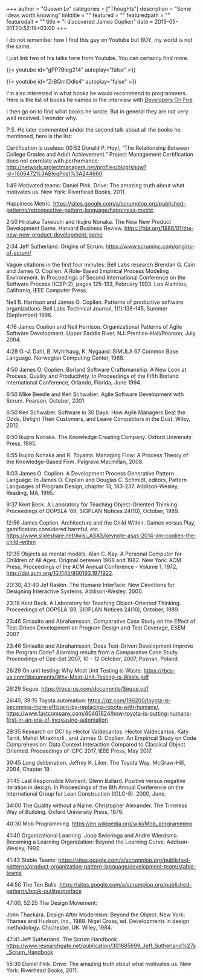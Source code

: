 +++
author = "Guowei Lv"
categories = ["Thoughts"]
description = "Some ideas worth knowing"
linktitle = ""
featured = ""
featuredpath = ""
featuredalt = ""
title = "I discovered James Coplien"
date = 2019-05-01T20:52:19+03:00
+++

I do not remember how I find this guy on Youtube but BOY, my world is not the same.

I just link two of his talks here from Youtube. You can certainly find more.

{{< youtube id="gPP7Bleg214" autoplay="false" >}}


{{< youtube id="ZrBQmIDdls4" autoplay="false" >}}


I'm also interested in what books he would recommend to programmers. Here is the list of books he named in the interview with [Developers On Fire](https://developeronfire.com/podcast/episode-123-james-coplien-concern-for-the-human-being).

I then go on to find what books he wrote. But in general they are not very well received. I wonder why.

P.S. He later commented under the second talk about all the books he mentioned, here is the list:

Certification is useless:
 00:52 Donald P. Hoyt, “The Relationship Between College Grades and Adult Achievement.”
Project Management Certification does not correlate with performance:  http://network.projectmanagers.net/profiles/blog/show?id=1606472%3ABlogPost%3A244660

1:49 Motivated teams:
Daniel Pink. Drive: The amazing truth about what motivates us. New York: Riverhead Books, 2011.

Happiness Metric. https://sites.google.com/a/scrumplop.org/published-patterns/retrospective-pattern-language/happiness-metric

2:50 Hirotaka Takeuchi and Ikujiro Nonaka. The New New Product Development Game. Harvard Business Review. https://hbr.org/1986/01/the-new-new-product-development-game

2:34 Jeff Sutherland. Origins of Scrum. https://www.scruminc.com/origins-of-scrum/

Vague citations in the first four minutes: Bell Labs research
Brendan G. Cain and James O. Coplien.  A Role-Based Empirical Process Modeling Environment. In Proceedings of Second International Conference on the Software Process (ICSP-2), pages 125-133, February 1993. Los Alamitos, California, IEEE Computer Press.

Neil B. Harrison and James O. Coplien.  Patterns of productive software organizations. Bell Labs Technical Journal, 1(1):138-145, Summer (September) 1996.

4:16 James Coplien and Neil Harrison. Organizational Patterns of Agile Software Development. Upper Saddle River, NJ: Prentice-Hall/Pearson, July 2004.

4:28 O.-J. Dahl, B. Myhrhaug, K. Nygaard: SIMULA 67 Common Base Language. Norwegian Computing Center, 1968.

4:50 James O. Coplien.  Borland Software Craftsmanship: A New Look at Process, Quality and Productivity. In Proceedings of the Fifth Borland International Conference, Orlando, Florida, June 1994.

6:50 Mike Beedle and Ken Schwaber. Agile Software Development with Scrum. Pearson, October, 2001.

6:50 Ken Schwaber. Software in 30 Days: How Agile Managers Beat the Odds, Delight Their Customers, and Leave Competitors in the Dust. Wiley, 2012. 

6:50 Ikujiro Nonaka. The Knowledge Creating Company. Oxford University Press, 1995.

6:55 Ikujiro Nonaka and R. Toyama. Managing Flow: A Process Theory of the Knowledge-Based Firm. Palgrave Macmillan, 2008.

8:03 James O. Coplien. A Development Process Generative Pattern Language. In James O. Coplien and Douglas C. Schmidt, editors, Pattern Languages of Program Design, chapter 13, 183-237. Addison-Wesley, Reading, MA, 1995.

9:37 Kent Beck. A Laboratory for Teaching Object-Oriented Thinking. Proceedings of OOPSLA ’89, SIGPLAN Notices 24(10), October, 1989.

12:56 James Coplien. Architecture and the Child Within. Games versus Play, gamification considered harmful, etc. https://www.slideshare.net/Avisi_ASAS/keynote-asas-2014-jim-coplien-the-child-within

12:35 Objects as mental models. Alan C. Kay. A Personal Computer for Children of All Ages. Original between 1968 and 1982. New York: ACM Press, Proceedings of the ACM Annual Conference - Volume 1, 1972, http://doi.acm.org/10.1145/800193.1971922.

20:30, 43:40 Jef Raskin. The Humane Interface: New Directions for Designing Interactive Systems. Addison-Wesley: 2000.

23:18 Kent Beck.  A Laboratory for Teaching Object-Oriented Thinking. Proceedings of OOPSLA ’89, SIGPLAN Notices 24(10), October, 1989.

23:46 Siniaalto and Abrahamsson, Comparative Case Study on the Effect of Test-Driven Development on Program Design and Test Coverage, ESEM 2007

23:46 Siniaalto and Abrahamsson, Does Test-Driven Development Improve the Program Code? Alarming results from a Comparative Case Study. Proceedings of Cee-Set 2007, 10 - 12 October, 2007, Poznan, Poland.

26:29 On unit testing: Why Most Unit Testing is Waste. https://rbcs-us.com/documents/Why-Most-Unit-Testing-is-Waste.pdf

26:29 Segue. https://rbcs-us.com/documents/Segue.pdf

26:45, 39:15 Toyota automation: https://qz.com/196200/toyota-is-becoming-more-efficient-by-replacing-robots-with-humans/, https://www.fastcompany.com/40461624/how-toyota-is-putting-humans-first-in-an-era-of-increasing-automation

29:35 Research on DCI by Héctor Valdecantos. Héctor Valdecantos, Katy Tarrit, Mehdi Mirakhorli , and James O. Coplien. An Empirical Study on Code Comprehension: Data Context Interaction Compared to Classical Object Oriented. Proceedings of ICPC 2017, IEEE Press, May 2017.

30:45 Long deliberation. Jeffrey K. Liker. The Toyota Way. McGraw-Hill, 2004, Chapter 19.

31:45 Last Responsible Moment. Glenn Ballard. Positive versus negative iteration in design. In Proceedings of the 8th Annual Conference on the International Group for Lean Construction (IGLC-8). 2000, June.

34:00 The Quality without a Name. Christopher Alexander. The Timeless Way of Building. Oxford University Press, 1979.

40:30 Mob Programming. https://en.wikipedia.org/wiki/Mob_programming

41:40  Organizational Learning. Joop Swieringa and Andre Wierdsma. Becoming a Learning Organization: Beyond the Learning Curve. Addison-Wesley, 1992.

41:43 Stable Teams: https://sites.google.com/a/scrumplop.org/published-patterns/product-organization-pattern-language/development-team/stable-teams

44:50 The Ten Bulls. https://sites.google.com/a/scrumplop.org/published-patterns/book-outline/preface

47:00, 52:25 The Design Movement:

 John Thackara. Design After Modernism: Beyond the Object. New York: Thames and Hudson, Inc., 1988.
 Nigel Cross, ed. Developments in design methodology. Chichester, UK: Wiley, 1984.

47:41 Jeff Sutherland. The Scrum Handbook. https://www.researchgate.net/publication/301685699_Jeff_Sutherland%27s_Scrum_Handbook

55:30 Daniel Pink. Drive: The amazing truth about what motivates us. New York: Riverhead Books, 2011.﻿
